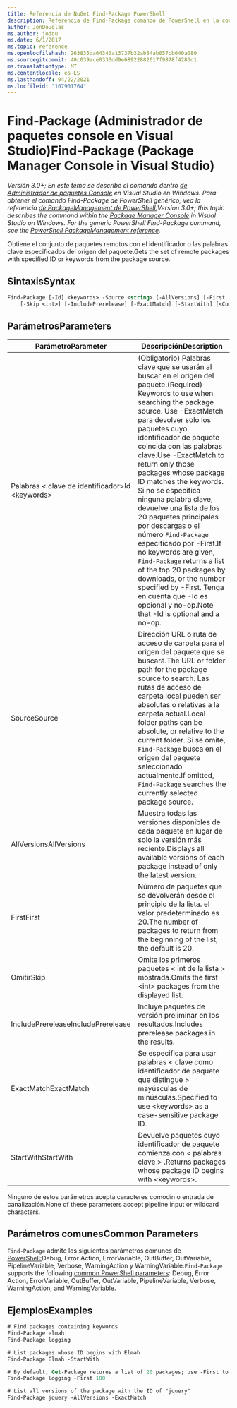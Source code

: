 ```yaml
---
title: Referencia de NuGet Find-Package PowerShell
description: Referencia de Find-Package comando de PowerShell en la consola de Administrador de paquetes NuGet en Visual Studio.
author: JonDouglas
ms.author: jodou
ms.date: 6/1/2017
ms.topic: reference
ms.openlocfilehash: 263835da64340a13737b32ab54ab057cb640a080
ms.sourcegitcommit: 40c039ace0330dd9e68922882017f9878f4283d1
ms.translationtype: MT
ms.contentlocale: es-ES
ms.lasthandoff: 04/22/2021
ms.locfileid: "107901764"
---
```

# <a name="find-package-package-manager-console-in-visual-studio"></a><span data-ttu-id="003ba-103">Find-Package (Administrador de paquetes console en Visual Studio)</span><span class="sxs-lookup"><span data-stu-id="003ba-103">Find-Package (Package Manager Console in Visual Studio)</span></span>

<span data-ttu-id="003ba-104">*Versión 3.0+; En este tema se describe el comando dentro [de Administrador de paquetes Console](../../consume-packages/install-use-packages-powershell.md) en Visual Studio en Windows. Para obtener el comando Find-Package de PowerShell genérico, vea la referencia [de PackageManagement de PowerShell.](/powershell/module/packagemanagement)*</span><span class="sxs-lookup"><span data-stu-id="003ba-104">*Version 3.0+; this topic describes the command within the [Package Manager Console](../../consume-packages/install-use-packages-powershell.md) in Visual Studio on Windows. For the generic PowerShell Find-Package command, see the [PowerShell PackageManagement reference](/powershell/module/packagemanagement).*</span></span>

<span data-ttu-id="003ba-105">Obtiene el conjunto de paquetes remotos con el identificador o las palabras clave especificados del origen del paquete.</span><span class="sxs-lookup"><span data-stu-id="003ba-105">Gets the set of remote packages with specified ID or keywords from the package source.</span></span>

## <a name="syntax"></a><span data-ttu-id="003ba-106">Sintaxis</span><span class="sxs-lookup"><span data-stu-id="003ba-106">Syntax</span></span>

```ps
Find-Package [-Id] <keywords> -Source <string> [-AllVersions] [-First [<int>]]
    [-Skip <int>] [-IncludePrerelease] [-ExactMatch] [-StartWith] [<CommonParameters>]
```

## <a name="parameters"></a><span data-ttu-id="003ba-107">Parámetros</span><span class="sxs-lookup"><span data-stu-id="003ba-107">Parameters</span></span>

| <span data-ttu-id="003ba-108">Parámetro</span><span class="sxs-lookup"><span data-stu-id="003ba-108">Parameter</span></span> | <span data-ttu-id="003ba-109">Descripción</span><span class="sxs-lookup"><span data-stu-id="003ba-109">Description</span></span> |
| --- | --- |
| <span data-ttu-id="003ba-110">Palabras &lt; clave de identificador&gt;</span><span class="sxs-lookup"><span data-stu-id="003ba-110">Id &lt;keywords&gt;</span></span> | <span data-ttu-id="003ba-111">(Obligatorio) Palabras clave que se usarán al buscar en el origen del paquete.</span><span class="sxs-lookup"><span data-stu-id="003ba-111">(Required) Keywords to use when searching the package source.</span></span> <span data-ttu-id="003ba-112">Use -ExactMatch para devolver solo los paquetes cuyo identificador de paquete coincida con las palabras clave.</span><span class="sxs-lookup"><span data-stu-id="003ba-112">Use -ExactMatch to return only those packages whose package ID matches the keywords.</span></span> <span data-ttu-id="003ba-113">Si no se especifica ninguna palabra clave, devuelve una lista de los 20 paquetes principales por descargas o el número `Find-Package` especificado por -First.</span><span class="sxs-lookup"><span data-stu-id="003ba-113">If no keywords are given, `Find-Package` returns a list of the top 20 packages by downloads, or the number specified by -First.</span></span> <span data-ttu-id="003ba-114">Tenga en cuenta que -Id es opcional y no-op.</span><span class="sxs-lookup"><span data-stu-id="003ba-114">Note that -Id is optional and a no-op.</span></span> |
| <span data-ttu-id="003ba-115">Source</span><span class="sxs-lookup"><span data-stu-id="003ba-115">Source</span></span> | <span data-ttu-id="003ba-116">Dirección URL o ruta de acceso de carpeta para el origen del paquete que se buscará.</span><span class="sxs-lookup"><span data-stu-id="003ba-116">The URL or folder path for the package source to search.</span></span> <span data-ttu-id="003ba-117">Las rutas de acceso de carpeta local pueden ser absolutas o relativas a la carpeta actual.</span><span class="sxs-lookup"><span data-stu-id="003ba-117">Local folder paths can be absolute, or relative to the current folder.</span></span> <span data-ttu-id="003ba-118">Si se omite, `Find-Package` busca en el origen del paquete seleccionado actualmente.</span><span class="sxs-lookup"><span data-stu-id="003ba-118">If omitted, `Find-Package` searches the currently selected package source.</span></span> |
| <span data-ttu-id="003ba-119">AllVersions</span><span class="sxs-lookup"><span data-stu-id="003ba-119">AllVersions</span></span> | <span data-ttu-id="003ba-120">Muestra todas las versiones disponibles de cada paquete en lugar de solo la versión más reciente.</span><span class="sxs-lookup"><span data-stu-id="003ba-120">Displays all available versions of each package instead of only the latest version.</span></span> |
| <span data-ttu-id="003ba-121">First</span><span class="sxs-lookup"><span data-stu-id="003ba-121">First</span></span> | <span data-ttu-id="003ba-122">Número de paquetes que se devolverán desde el principio de la lista. el valor predeterminado es 20.</span><span class="sxs-lookup"><span data-stu-id="003ba-122">The number of packages to return from the beginning of the list; the default is 20.</span></span> |
| <span data-ttu-id="003ba-123">Omitir</span><span class="sxs-lookup"><span data-stu-id="003ba-123">Skip</span></span> | <span data-ttu-id="003ba-124">Omite los primeros paquetes &lt; int de la lista &gt; mostrada.</span><span class="sxs-lookup"><span data-stu-id="003ba-124">Omits the first &lt;int&gt; packages from the displayed list.</span></span>  |
| <span data-ttu-id="003ba-125">IncludePrerelease</span><span class="sxs-lookup"><span data-stu-id="003ba-125">IncludePrerelease</span></span> | <span data-ttu-id="003ba-126">Incluye paquetes de versión preliminar en los resultados.</span><span class="sxs-lookup"><span data-stu-id="003ba-126">Includes prerelease packages in the results.</span></span> |
| <span data-ttu-id="003ba-127">ExactMatch</span><span class="sxs-lookup"><span data-stu-id="003ba-127">ExactMatch</span></span> | <span data-ttu-id="003ba-128">Se especifica para usar palabras &lt; clave como identificador de paquete que distingue &gt; mayúsculas de minúsculas.</span><span class="sxs-lookup"><span data-stu-id="003ba-128">Specified to use &lt;keywords&gt; as a case-sensitive package ID.</span></span> |
| <span data-ttu-id="003ba-129">StartWith</span><span class="sxs-lookup"><span data-stu-id="003ba-129">StartWith</span></span> | <span data-ttu-id="003ba-130">Devuelve paquetes cuyo identificador de paquete comienza con &lt; palabras clave &gt; .</span><span class="sxs-lookup"><span data-stu-id="003ba-130">Returns packages whose package ID begins with &lt;keywords&gt;.</span></span> |

<span data-ttu-id="003ba-131">Ninguno de estos parámetros acepta caracteres comodín o entrada de canalización.</span><span class="sxs-lookup"><span data-stu-id="003ba-131">None of these parameters accept pipeline input or wildcard characters.</span></span>

## <a name="common-parameters"></a><span data-ttu-id="003ba-132">Parámetros comunes</span><span class="sxs-lookup"><span data-stu-id="003ba-132">Common Parameters</span></span>

<span data-ttu-id="003ba-133">`Find-Package` admite los siguientes parámetros comunes de [PowerShell:](/powershell/module/microsoft.powershell.core/about/about_commonparameters)Debug, Error Action, ErrorVariable, OutBuffer, OutVariable, PipelineVariable, Verbose, WarningAction y WarningVariable.</span><span class="sxs-lookup"><span data-stu-id="003ba-133">`Find-Package` supports the following [common PowerShell parameters](/powershell/module/microsoft.powershell.core/about/about_commonparameters): Debug, Error Action, ErrorVariable, OutBuffer, OutVariable, PipelineVariable, Verbose, WarningAction, and WarningVariable.</span></span>

## <a name="examples"></a><span data-ttu-id="003ba-134">Ejemplos</span><span class="sxs-lookup"><span data-stu-id="003ba-134">Examples</span></span>

```ps
# Find packages containing keywords
Find-Package elmah
Find-Package logging

# List packages whose ID begins with Elmah
Find-Package Elmah -StartWith

# By default, Get-Package returns a list of 20 packages; use -First to show more
Find-Package logging -First 100

# List all versions of the package with the ID of "jquery"
Find-Package jquery -AllVersions -ExactMatch
```